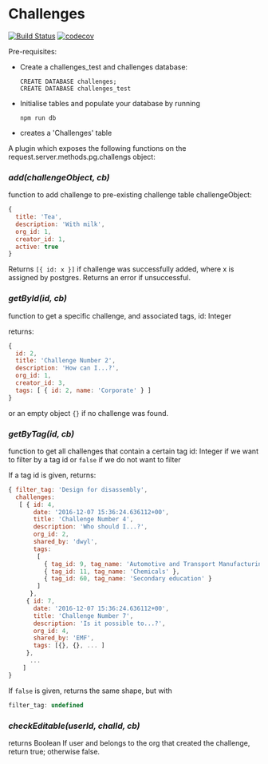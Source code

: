 # Challenges
[![Build Status](https://travis-ci.org/postgres-plugin/challenges.svg?branch=master)](https://travis-ci.org/postgres-plugin/challenges)
[![codecov](https://codecov.io/gh/postgres-plugin/challenges/branch/master/graph/badge.svg)](https://codecov.io/gh/postgres-plugin/challenges)

Pre-requisites:
- Create a challenges_test and challenges database:
  ```
  CREATE DATABASE challenges;
  CREATE DATABASE challenges_test
  ```

- Initialise tables and populate your database by running
  ```
  npm run db
  ```

- creates a 'Challenges' table

A plugin which exposes the following functions on the request.server.methods.pg.challengs object:

### _add(challengeObject, cb)_
function to add challenge to pre-existing challenge table
challengeObject:
```js
{
  title: 'Tea',
  description: 'With milk',
  org_id: 1,
  creator_id: 1,
  active: true
}
```

Returns `[{ id: x }]` if challenge was successfully added, where x is assigned by postgres.
Returns an error if unsuccessful.


### _getById(id, cb)_
function to get a specific challenge, and associated tags,
id: Integer

returns:
```js
{
  id: 2,
  title: 'Challenge Number 2',
  description: 'How can I...?',
  org_id: 1,
  creator_id: 3,
  tags: [ { id: 2, name: 'Corporate' } ]
}
```
or an empty object `{}` if no challenge was found.

### _getByTag(id, cb)_
function to get all challenges that contain a certain tag
id: Integer if we want to filter by a tag id
or `false` if we do not want to filter

If a tag id is given, returns:
```js
{ filter_tag: 'Design for disassembly',
  challenges:
   [ { id: 4,
       date: '2016-12-07 15:36:24.636112+00',
       title: 'Challenge Number 4',
       description: 'Who should I...?',
       org_id: 2,
       shared_by: 'dwyl',
       tags:
        [
          { tag_id: 9, tag_name: 'Automotive and Transport Manufacturing' },
          { tag_id: 11, tag_name: 'Chemicals' },
          { tag_id: 60, tag_name: 'Secondary education' }
        ]
      },
     { id: 7,
       date: '2016-12-07 15:36:24.636112+00',
       title: 'Challenge Number 7',
       description: 'Is it possible to...?',
       org_id: 4,
       shared_by: 'EMF',
       tags: [{}, {}, ... ]
     },
      ...
    ]
}
```
If `false` is given, returns the same shape, but with
```js
filter_tag: undefined
```

### _checkEditable(userId, chalId, cb)_
returns Boolean
If user and belongs to the org that created the challenge, return true; otherwise false.
